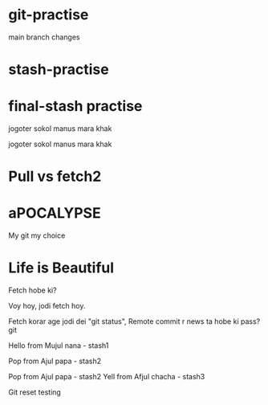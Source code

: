 # git-practise

main branch changes

# stash-practise

# final-stash practise


jogoter sokol manus mara khak



jogoter sokol manus mara khak


# Pull vs fetch2

# aPOCALYPSE

My git my choice

# Life is Beautiful

Fetch hobe ki?

Voy hoy, jodi fetch hoy.

Fetch korar age jodi dei "git status", Remote commit r news ta hobe ki pass?git

Hello from Mujul nana - stash1

Pop from Ajul papa - stash2

Pop from Ajul papa - stash2
Yell from Afjul chacha - stash3

Git reset testing